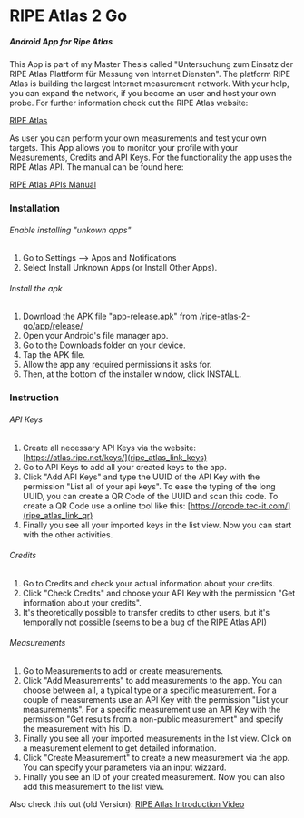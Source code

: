 # RIPE Atlas 2 Go
##### Android App for Ripe Atlas

This App is part of my Master Thesis called "Untersuchung zum Einsatz der RIPE Atlas Plattform für Messung von Internet Diensten".
The platform RIPE Atlas is building the largest Internet measurement network.
With your help, you can expand the network, if you become an user and host your own probe.
For further information check out the RIPE Atlas website:

[RIPE Atlas](https://atlas.ripe.net/)

As user you can perform your own measurements and test your own targets.
This App allows you to monitor your profile with your Measurements, Credits and API Keys.
For the functionality the app uses the RIPE Atlas API.
The manual can be found here:

[RIPE Atlas APIs Manual](https://atlas.ripe.net/docs/api/v2/manual)

### Installation

###### Enable installing "unkown apps"
1. Go to Settings --> Apps and Notifications
2. Select Install Unknown Apps (or Install Other Apps).

###### Install the apk
1. Download the APK file "app-release.apk" from [/ripe-atlas-2-go/app/release/](release)
2. Open your Android's file manager app.
3. Go to the Downloads folder on your device.
4. Tap the APK file.
5. Allow the app any required permissions it asks for.
6. Then, at the bottom of the installer window, click INSTALL.

### Instruction
###### API Keys
1. Create all necessary API Keys via the website:
[https://atlas.ripe.net/keys/](ripe_atlas_link_keys)
2. Go to API Keys to add all your created keys to the app.
3. Click \"Add API Keys\" and type the UUID of the API Key with the permission \"List all of your api keys\". To ease the typing of the long UUID, you can create a QR Code of the UUID and scan this code. To create a QR Code use a online tool like this:
[https://qrcode.tec-it.com/](ripe_atlas_link_qr)
4. Finally you see all your imported keys in the list view. Now you can start with the other activities.
###### Credits
1. Go to Credits and check your actual information about your credits.
2. Click \"Check Credits\" and choose your API Key with the permission \"Get information about your credits\".
3. It\'s theoretically possible to transfer credits to other users, but it\'s temporally not possible (seems to be a bug of the RIPE Atlas API)
###### Measurements
1. Go to Measurements to add or create measurements.
2. Click \"Add Measurements\" to add measurements to the app. You can choose between all, a typical type or a specific measurement. For a couple of measurements use an API Key with the permission \"List your measurements\". For a specific measurement use an API Key with the permission \"Get results from a non-public measurement\" and specify the measurement with his ID.
3. Finally you see all your imported measurements in the list view. Click on a measurement element to get detailed information.
4. Click \"Create Measurement\" to create a new measurement via the app. You can specify your parameters via an input wizzard.
5. Finally you see an ID of your created measurement. Now you can also add this measurement to the list view.

Also check this out (old Version):
[RIPE Atlas Introduction Video](RipeAtlas2Go_Introduction_Mute.mp4)
